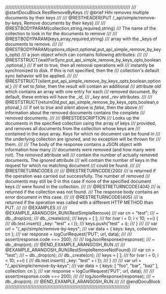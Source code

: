 ////////////////////////////////////////////////////////////////////////////////
/// @startDocuBlock RestRemoveByKeys
/// @brief Hihi removes multiple documents by their keys
///
/// @RESTHEADER{PUT /_api/simple/remove-by-keys, Remove documents by their keys}
///
/// @RESTBODYPARAM{collection,string,required,string}
/// The name of the collection to look in for the documents to remove
///
/// @RESTBODYPARAM{keys,array,required,string}
/// array with the _keys of documents to remove.
///
/// @RESTBODYPARAM{options,object,optional,put_api_simple_remove_by_keys_opts}
/// a json object which can contains following attributes:
///
/// @RESTSTRUCT{waitForSync,put_api_simple_remove_by_keys_opts,boolean,optional,}
/// if set to true, then all removal operations will
/// instantly be synchronized to disk. If this is not specified, then the
/// collection's default sync behavior will be applied.
///
/// @RESTSTRUCT{silent,put_api_simple_remove_by_keys_opts,boolean,optional,}
/// if set to *false*, then the result will contain an additional
/// attribute *old* which contains an array with one entry for each
/// removed document. By default, these entries will have the *_id*,
/// *_key* and *_rev* attributes.
///
/// @RESTSTRUCT{returnOld,put_api_simple_remove_by_keys_opts,boolean,optional,}
/// if set to *true* and *silent* above is *false*, then the above
/// information about the removed documents contains the complete
/// removed documents.
///
/// @RESTDESCRIPTION
/// Looks up the documents in the specified collection using the array of keys
/// provided, and removes all documents from the collection whose keys are
/// contained in the *keys* array. Keys for which no document can be found in
/// the underlying collection are ignored, and no exception will be thrown for
/// them.
///
/// The body of the response contains a JSON object with information how many
/// documents were removed (and how many were not). The *removed* attribute will
/// contain the number of actually removed documents. The *ignored* attribute 
/// will contain the number of keys in the request for which no matching document
/// could be found.
///
/// @RESTRETURNCODES
///
/// @RESTRETURNCODE{200}
/// is returned if the operation was carried out successfully. The number of removed
/// documents may still be 0 in this case if none of the specified document keys
/// were found in the collection.
///
/// @RESTRETURNCODE{404}
/// is returned if the collection was not found.
/// The response body contains an error document in this case.
///
/// @RESTRETURNCODE{405}
/// is returned if the operation was called with a different HTTP METHOD than PUT.
///
/// @EXAMPLES
///
/// @EXAMPLE_ARANGOSH_RUN{RestSimpleRemove}
///     var cn = "test";
///   ~ db._drop(cn);
///     db._create(cn);
///     keys = [ ];
///     for (var i = 0; i < 10; ++i) {
///       db.test.insert({ _key: "test" + i });
///       keys.push("test" + i);
///     }
///
///     var url = "/_api/simple/remove-by-keys";
///     var data = { keys: keys, collection: cn };
///     var response = logCurlRequest('PUT', url, data);
///
///     assert(response.code === 200);
///
///     logJsonResponse(response);
///   ~ db._drop(cn);
/// @END_EXAMPLE_ARANGOSH_RUN
///
/// @EXAMPLE_ARANGOSH_RUN{RestSimpleRemoveNotFound}
///     var cn = "test";
///   ~ db._drop(cn);
///     db._create(cn);
///     keys = [ ];
///     for (var i = 0; i < 10; ++i) {
///       db.test.insert({ _key: "test" + i });
///     }
///
///     var url = "/_api/simple/remove-by-keys";
///     var data = { keys: [ "foo", "bar", "baz" ], collection: cn };
///     var response = logCurlRequest('PUT', url, data);
///
///     assert(response.code === 200);
///
///     logJsonResponse(response);
///   ~ db._drop(cn);
/// @END_EXAMPLE_ARANGOSH_RUN
///
/// @endDocuBlock
////////////////////////////////////////////////////////////////////////////////
